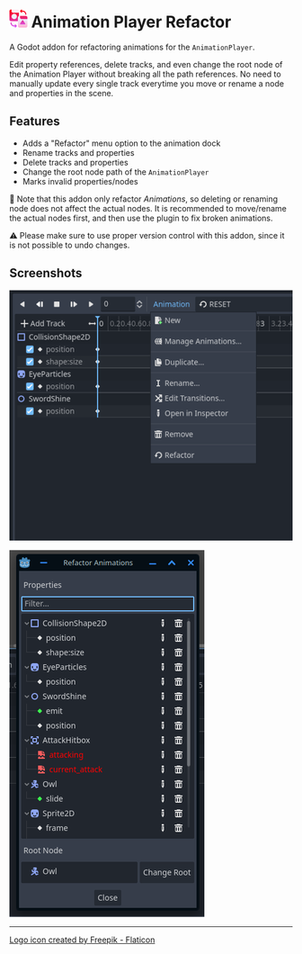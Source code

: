 # <img src="icon.png" height="32px" /> Animation Player Refactor
A Godot addon for refactoring animations for the `AnimationPlayer`. 

Edit property references, delete tracks, and even change the root node of the Animation Player without breaking all the path references. No need to manually update every single track everytime you move or rename a node and properties in the scene.



## Features
 - Adds a "Refactor" menu option to the animation dock
 - Rename tracks and properties
 - Delete tracks and properties
 - Change the root node path of the `AnimationPlayer`
 - Marks invalid properties/nodes

📄 Note that this addon only refactor *Animations*, so deleting or renaming node does not affect the actual nodes. It is recommended to move/rename the actual nodes first, and then use the plugin to fix broken animations.

⚠️ Please make sure to use proper version control with this addon, since it is not possible to undo changes.

## Screenshots

![New menu option](screenshots/new-menu-option.png)

![Refactor dialogue](screenshots/refactor-dialogue.png)

<hr />

<a href="https://www.flaticon.com/free-icons/refactoring" title="refactoring icons">Logo icon created by Freepik - Flaticon</a>

